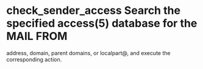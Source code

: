 # check_sender_access  Search the specified access(5) database for the MAIL FROM
address, domain, parent domains, or localpart@, and execute the
corresponding action. 
